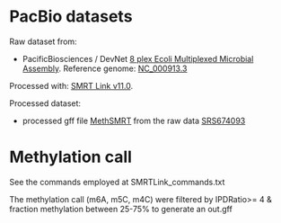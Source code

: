 # PacBio datasets
 
 Raw dataset from:
 -  PacificBiosciences / DevNet [8 plex Ecoli Multiplexed Microbial Assembly](https://github.com/PacificBiosciences/DevNet/wiki/8-plex-Ecoli-Multiplexed-Microbial-Assembly). Reference genome: [NC_000913.3](https://www.ncbi.nlm.nih.gov/nuccore/NC_000913.3)

Processed with: [SMRT Link v11.0](https://downloads.pacbcloud.com/public/software/installers/smrtlink_11.0.0.146107.zip).

Processed dataset:
- processed gff file [MethSMRT](http://sysbio.gzzoc.com/download/Prokaryota/Ecoli.gff.tar.gz) from the raw data [SRS674093](https://www.ncbi.nlm.nih.gov/sra/?term=SRS674093)

# Methylation call

See the commands employed at SMRTLink_commands.txt

The methylation call (m6A, m5C, m4C) were filtered by IPDRatio>= 4 & fraction methylation between 25-75% to generate an out.gff
